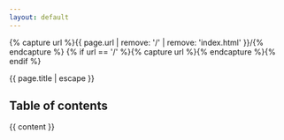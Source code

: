 ```yaml
---
layout: default
---
```


{% capture url %}{{ page.url | remove: '/' | remove: 'index.html' }}/{% endcapture %}
{% if url == '/' %}{% capture url %}{% endcapture %}{% endif %}

<script src="toc.min.js"></script>

<div id="baner-contact">
  <div class="wrapper font-green">{{ page.title | escape }}</div>
</div>

<article id="post">
  <div class="block">
    <div class="wrapper clearfix">
      <div class="post-content">
        <div class="post clearfix">
          <!-- <div class="post-header clearfix">
            <figure>
              <div class="image">
                <img src="/img/members/{{ page.author_login | escape }}.jpg" alt="{{ page.author | escape }}"/></div>
            </figure>
            <div class="title">
              {{ page.date | date: "%-d %B %Y" }} | <strong>{{ page.author | escape }}</strong>
              <br/><br/>
            </div>
          </div> -->
          <div class="post-rows">
            <div class="toc">
              <h1>Table of contents</h1>
              <div id="toc"></div>
            </div>
            <div class="text">
              {{ content }}
            </div>
          </div>
        </div>
      </div>
    </div>
  </div>
</article>

<link rel="stylesheet" href="/res/pygments-github.css" />

<script>
  $('#toc').toc({
    'selectors': 'h1', //elements to use as headings
    'container': '.text', //element to find all selectors in
    'smoothScrolling': true, //enable or disable smooth scrolling on click
    'prefix': 'toc', //prefix for anchor tags and class names
    'highlightOnScroll': true, //add class to heading that is currently in focus
    'highlightOffset': 100 //offset to trigger the next headline
  });
</script>

<script>
  $(function() {
    if ($(window).scrollTop() > ($('.text').offset().top + $('.text').outerHeight() - $('.toc').outerHeight()) ) {
      $('.toc').addClass('stick-bottom');
    } else if ($(window).scrollTop() > $('.text').offset().top) {
      $('.toc').addClass('fixed');
    } else {
      $('.toc').addClass('stick-top');
    }

    $(document).on("scroll", function() {
      if ($(window).scrollTop() > ($('.text').offset().top + $('.text').outerHeight() - $('.toc').outerHeight()) ) {
        $('.toc').removeClass('stick-top').removeClass('fixed').addClass('stick-bottom');
      } else if ($(window).scrollTop() > $('.text').offset().top) {
        $('.toc').removeClass('stick-top').removeClass('stick-bottom').addClass('fixed');
      } else {
        $('.toc').removeClass('stick-bottom').removeClass('fixed').addClass('stick-top');
      }
    });
  })
</script>